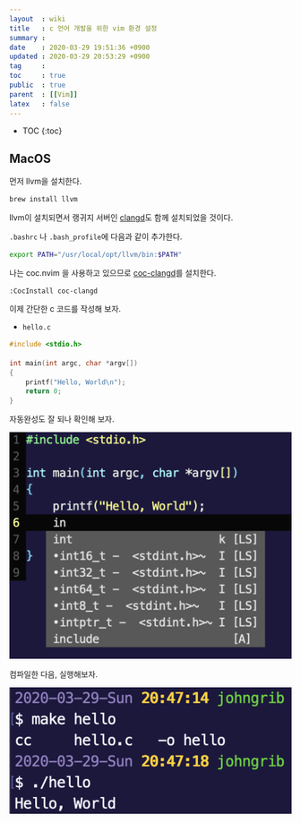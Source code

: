 ```yaml
---
layout  : wiki
title   : c 언어 개발을 위한 vim 환경 설정
summary : 
date    : 2020-03-29 19:51:36 +0900
updated : 2020-03-29 20:53:29 +0900
tag     : 
toc     : true
public  : true
parent  : [[Vim]]
latex   : false
---
```

* TOC
{:toc}

## MacOS

먼저 llvm을 설치한다.

```sh
brew install llvm
```

llvm이 설치되면서 랭귀지 서버인 [clangd]( https://clangd.llvm.org/installation.html )도 함께 설치되었을 것이다.

`.bashrc` 나 `.bash_profile`에 다음과 같이 추가한다.

```sh
export PATH="/usr/local/opt/llvm/bin:$PATH"
```

나는 coc.nvim 을 사용하고 있으므로 [coc-clangd]( https://github.com/clangd/coc-clangd )를 설치한다.

```viml
:CocInstall coc-clangd
```

이제 간단한 c 코드를 작성해 보자.

- `hello.c`

```c
#include <stdio.h>

int main(int argc, char *argv[])
{
    printf("Hello, World\n");
    return 0;
}
```

자동완성도 잘 되나 확인해 보자.

![]( /resource/wiki/vim-clang/completion.png )


컴파일한 다음, 실행해보자.

![]( /resource/wiki/vim-clang/hello.png )


